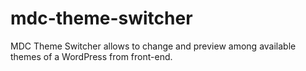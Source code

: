 mdc-theme-switcher
==================

  MDC Theme Switcher allows to change and preview among available themes of a WordPress from front-end. 
